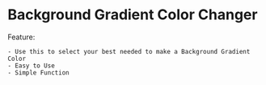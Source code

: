 # Background Gradient Color Changer

Feature:

    - Use this to select your best needed to make a Background Gradient Color
    - Easy to Use
    - Simple Function
